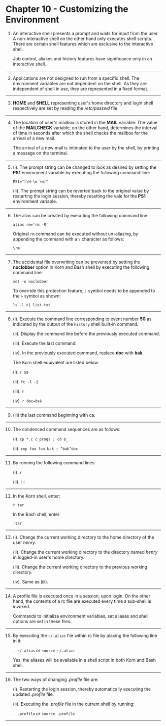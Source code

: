 # Chapter 10 - Customizing the Environment

1.  An interactive shell presents a prompt and waits for input from the user. A non-interactive shell on the other hand only executes shell scripts. There are certain shell features which are exclusive to the interactive shell.

    Job control, aliases and history features have significance only in an interactive shell.

---

2.  Applications are not designed to run from a specific shell. The environment variables are not dependent on the shell. As they are independent of shell in use, they are represented in a fixed format.

---

3.  **HOME** and **SHELL** representing user's home directory and login shell respectively are set by reading the _/etc/passwd_ file.

---

4.  The location of user's mailbox is stored in the **MAIL** variable. The value of the **MAILCHECK** variable, on the other hand, determines the interval of time in seconds after which the shell checks the mailbox for the arrival of a new mail.

    The arrival of a new mail is intimated to the user by the shell, by printing a message on the terminal.

---

5.  (i). The prompt string can be changed to look as desired by setting the **PS1** environment variable by executing the following command line:

    `PS1="[\H-\u \w]"`

    (ii). The prompt string can be reverted back to the original value by restarting the login session, thereby resetting the vale for the **PS1** environment variable.

---

6.  The alias can be created by executing the following command line:

    `alias rm='rm -R'`

    Original `rm` command can be executed without un-aliasing, by appending the command with a `\` character as follows:

    `\rm`

---

7.  The accidental file overwriting can be prevented by setting the **noclobber** option in Korn and Bash shell by executing the following command line:

    `set -o noclobber`

    To override this protection feature, `|` symbol needs to be appended to the `>` symbol as shown:

    `ls -l >| list.txt`

---

8.  (i). Execute the command line corresponding to event number **50** as indicated by the output of the `history` shell built-in command.

    (ii). Display the command line before the previously executed command.

    (iii). Execute the last command.

    (iv). In the previously executed command, replace **doc** with **bak**.

    The Korn shell equivalent are listed below:

    (i). `r 50`

    (ii). `fc -l -2`

    (iii). `r`

    (iv). `r doc=bak`

---

9.  (iii) the last command beginning with ca.

---

10. The condenced command sequences are as follows:

    (i). `cp *.c c_progs ; cd $_`

    (ii). `cmp foo foo.bak ; ^bak^doc`

---

11. By running the following command lines:

    (i). `r`

    (ii). `!!`

---

12. In the Korn shell, enter:

    `r tar`

    In the Bash shell, enter:

    `!tar`

---

13. (i). Change the current working directory to the home directory of the user _henry_.

    (ii). Change the current working directory to the directory named _henry_ in logged-in user's home directory.

    (iii). Change the current working directory to the previous working directory.

    (iv). Same as (iii).

---

14. A profile file is executed once in a session, upon login. On the other hand, the contents of a rc file are executed every time a sub-shell is invoked.

    Commands to initialize environment variables, set aliases and shell options are set in these files.

---

15. By executing the `~/.alias` file within rc file by placing the following line in it:

    `. ~/.alias` or `source ~/.alias`

    Yes, the aliases will be available in a shell script in both Korn and Bash shell.

---

16. The two ways of changing _.profile_ file are:

    (i). Restarting the login session, thereby automatically executing the updated _.profile_ file.

    (ii). Executing the _.profile_ file in the current shell by running:

    `. .profile` or `source .profile`

---
